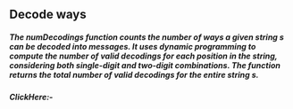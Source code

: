 ## Decode ways

##### The numDecodings function counts the number of ways a given string s can be decoded into messages. It uses dynamic programming to compute the number of valid decodings for each position in the string, considering both single-digit and two-digit combinations. The function returns the total number of valid decodings for the entire string s.

##### ClickHere:-